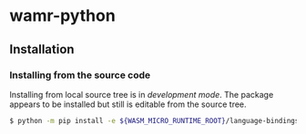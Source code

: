 # wamr-python

## Installation

### Installing from the source code

Installing from local source tree is in _development mode_. The package appears to be installed but still is editable from the source tree.

```bash
$ python -m pip install -e ${WASM_MICRO_RUNTIME_ROOT}/language-bindings/python
```

